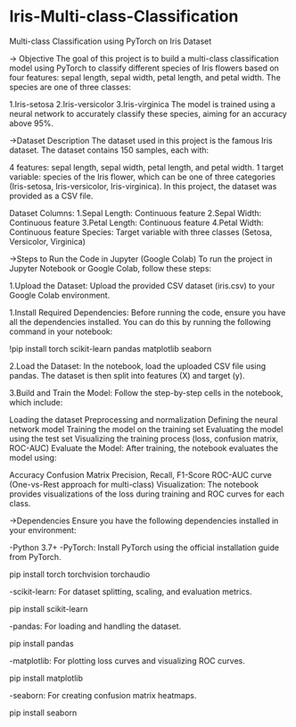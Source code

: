 # Iris-Multi-class-Classification
Multi-class Classification using PyTorch on Iris Dataset

-> Objective
The goal of this project is to build a multi-class classification model using PyTorch to classify different species of Iris flowers based on four features: sepal length, sepal width, petal length, and petal width. The species are one of three classes:

1.Iris-setosa
2.Iris-versicolor
3.Iris-virginica
The model is trained using a neural network to accurately classify these species, aiming for an accuracy above 95%.

->Dataset Description
The dataset used in this project is the famous Iris dataset. The dataset contains 150 samples, each with:

4 features: sepal length, sepal width, petal length, and petal width.
1 target variable: species of the Iris flower, which can be one of three categories (Iris-setosa, Iris-versicolor, Iris-virginica).
In this project, the dataset was provided as a CSV file.

Dataset Columns:
1.Sepal Length: Continuous feature
2.Sepal Width: Continuous feature
3.Petal Length: Continuous feature
4.Petal Width: Continuous feature
Species: Target variable with three classes (Setosa, Versicolor, Virginica)

->Steps to Run the Code in Jupyter (Google Colab)
To run the project in Jupyter Notebook or Google Colab, follow these steps:

1.Upload the Dataset: Upload the provided CSV dataset (iris.csv) to your Google Colab environment.

1.Install Required Dependencies: Before running the code, ensure you have all the dependencies installed. You can do this by running the following command in your notebook:

!pip install torch scikit-learn pandas matplotlib seaborn

2.Load the Dataset: In the notebook, load the uploaded CSV file using pandas. The dataset is then split into features (X) and target (y).

3.Build and Train the Model: Follow the step-by-step cells in the notebook, which include:

Loading the dataset
Preprocessing and normalization
Defining the neural network model
Training the model on the training set
Evaluating the model using the test set
Visualizing the training process (loss, confusion matrix, ROC-AUC)
Evaluate the Model: After training, the notebook evaluates the model using:

Accuracy
Confusion Matrix
Precision, Recall, F1-Score
ROC-AUC curve (One-vs-Rest approach for multi-class)
Visualization: The notebook provides visualizations of the loss during training and ROC curves for each class.

->Dependencies
Ensure you have the following dependencies installed in your environment:

-Python 3.7+
-PyTorch: Install PyTorch using the official installation guide from PyTorch.

pip install torch torchvision torchaudio

-scikit-learn: For dataset splitting, scaling, and evaluation metrics.

pip install scikit-learn

-pandas: For loading and handling the dataset.

pip install pandas

-matplotlib: For plotting loss curves and visualizing ROC curves.

pip install matplotlib

-seaborn: For creating confusion matrix heatmaps.

pip install seaborn
